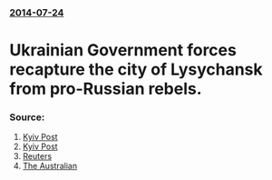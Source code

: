 ### [2014-07-24](/news/2014/07/24/index.md)

# Ukrainian Government forces recapture the city of Lysychansk from pro-Russian rebels. 




### Source:

1. [Kyiv Post](http://www.kyivpost.com/content/ukraine/ukraine-advances-after-heavy-fighting-357839.html)
2. [Kyiv Post](http://www.kyivpost.com/content/ukraine/ukrainian-troops-enter-lysychansk-357777.html)
3. [Reuters](http://www.trust.org/item/20140724180345-xplag/)
4. [The Australian](http://www.theaustralian.com.au/in-depth/mh17/investigators-find-huge-piece-of-mh17-jet-in-ukraine-wood/story-fno88it0-1227001432692)
